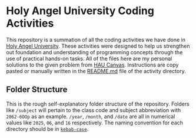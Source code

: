 # Holy Angel University Coding Activities

This repository is a summation of all the coding activities we have done in [Holy Angel University](https://www.hau.edu.ph/). These activities were designed to help us strengthen out foundation and understanding of programming concepts through the use of practical hands-on tasks. All of the files here are my personal solutions to the given problem from [HAU Canvas](https://hau.instructure.com/). Instructions are copy pasted or manually written in the [README.md](https://docs.github.com/en/get-started/writing-on-github/getting-started-with-writing-and-formatting-on-github/basic-writing-and-formatting-syntax) file of the activity directory.

## Folder Structure

This is the rough self-explanatory folder structure of the repository. Folders like `/subject` will pertain to the class code and subject abbreviation with `2062-6OOp` as an example. `/year`, `/month`, and `/date` are all in numerical values like `2025`, `06`, and `16` respectively. The naming convention for each directory should be in [`kebab-case`](https://developer.mozilla.org/en-US/docs/Glossary/Kebab_case).
